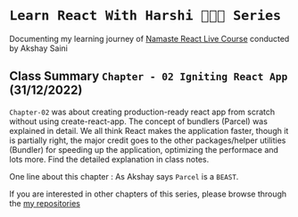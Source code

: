# `Learn React With Harshi 👩🏻‍💻 Series`
   Documenting my learning journey of [Namaste React Live Course](https://learn.namastedev.com/) conducted by Akshay Saini

## Class Summary `Chapter - 02 Igniting React App` (31/12/2022)
`Chapter-02` was about creating production-ready react app from scratch without using create-react-app. The concept of bundlers (Parcel) was explained in detail. We all think React makes the application faster, though it is partially right, the major credit goes to the other packages/helper utilities (Bundler) for speeding up the application, optimizing the performace and lots more. Find the detailed explanation in class notes. 

One line about this chapter : As Akshay says `Parcel` is a `BEAST`.

If you are interested in other chapters of this series, please browse through the [my repositories](https://github.com/orgs/Learn-React-With-Harshi/repositories)
